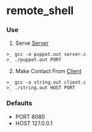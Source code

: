 # remote_shell
### Use

1. Serve [Server](./server.c) 

```shell
>_ gcc -o puppet.out server.c
>_ ./puppet.out PORT
```

2. Make Contact From [Client](./client.c)
```shell
>_ gcc -o string.out client.c
>_ ./string.out HOST PORT
```
### Defaults
* PORT 8080
* HOST 127.0.0.1
